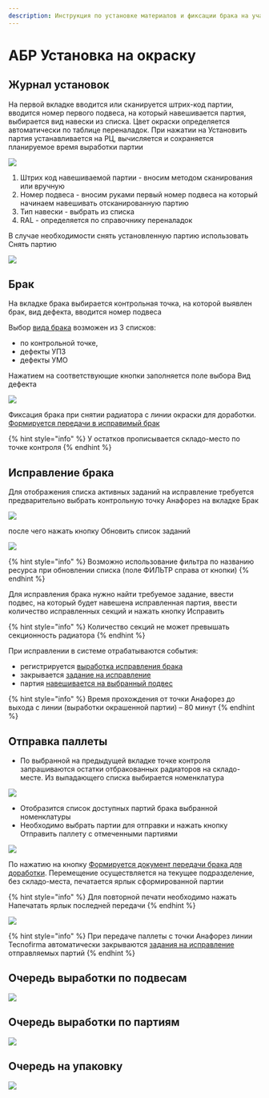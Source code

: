 ```yaml
---
description: Инструкция по установке материалов и фиксации брака на участках окраски
---
```


# АБР Установка на окраску

## Журнал установок

На первой вкладке вводится или сканируется штрих-код партии, вводится номер первого подвеса, на который навешивается партия, выбирается вид навески из списка. Цвет окраски определяется автоматически по таблице переналадок. При нажатии на Установить партия устанавливается на РЦ, вычисляется и сохраняется планируемое время выработки партии

![](<../../../../../.gitbook/assets/image (92).png>)

1. Штрих код навешиваемой партии - вносим методом сканирования или вручную
2. Номер подвеса - вносим руками первый номер подвеса на который начинаем навешивать отсканированную партию
3. Тип навески - выбрать из списка
4. RAL - определяется по справочнику переналадок

В случае необходимости снять установленную партию использовать Снять партию

![](<../../../../../.gitbook/assets/image (172).png>)

## Брак

На вкладке брака выбирается контрольная точка, на которой выявлен брак, вид дефекта, вводится номер подвеса

Выбор [вида брака](../../../../../upravlenie-kachestvom/nsi/vidy-braka.md) возможен из 3 списков:&#x20;

* по контрольной точке,
* дефекты УПЗ
* дефекты УМО

Нажатием на соответствующие кнопки заполняется поле выбора Вид дефекта

![](<../../../../../.gitbook/assets/image (735).png>)

Фиксация брака при снятии радиатора с линии окраски для доработки. [Формируется передачи в исправимый брак](../../../uchet-v-prilozhenii-mes/razdelenie-partii/peredacha-v-brak.md#peredacha-v-ispravimyi-brak)

{% hint style="info" %}
У остатков прописывается складо-место по точке контроля
{% endhint %}

## Исправление брака

Для отображения списка активных заданий на исправление требуется предварительно выбрать контрольную точку Анафорез на вкладке Брак

![](<../../../../../.gitbook/assets/0 (82)>)

после чего нажать кнопку Обновить список заданий

![](<../../../../../.gitbook/assets/image (764).png>)

{% hint style="info" %}
Возможно использование фильтра по названию ресурса при обновлении списка (поле ФИЛЬТР справа от кнопки)
{% endhint %}

Для исправления брака нужно найти требуемое задание, ввести подвес, на который будет навешена исправленная партия, ввести количество исправленных секций и нажать кнопку Исправить

{% hint style="info" %}
Количество секций не может превышать секционность радиатора
{% endhint %}

При исправлении в системе отрабатываются события:

* регистрируется [выработка исправления брака](../../../../../upravlenie-kachestvom/dokumenty-po-uchetu-kachestva/uchet-braka/ispravlenie-braka.md)
* закрывается [задание на исправление](../../../../../upravlenie-proizvodstvom/nsi-proizvodstvo/tipy-znp/s07.md)
* партия [навешивается на выбранный подвес](ustanovka-okraska.md)

{% hint style="info" %}
Время прохождения от точки Анафорез до выхода с линии (выработки окрашенной партии) – 80 минут
{% endhint %}

## Отправка паллеты

* По выбранной на предыдущей вкладке точке контроля запрашиваются остатки отбракованных радиаторов на складо-месте. Из выпадающего списка выбирается номенклатура

![](<../../../../../.gitbook/assets/image (167).png>)

* Отобразится список доступных партий брака выбранной номенклатуры
* Необходимо выбрать партии для отправки и нажать кнопку Отправить паллету с отмеченными партиями

![](<../../../../../.gitbook/assets/image (77).png>)

По нажатию на кнопку [Формируется документ передачи брака для доработки](../../../../../uchet/peremesheniya-tovarov-1/vnutrennee-peremeshenie/). Перемещение осуществляется на текущее подразделение, без складо-места, печатается ярлык сформированной партии

{% hint style="info" %}
Для повторной печати необходимо нажать Напечатать ярлык последней передачи
{% endhint %}

![](<../../../../../.gitbook/assets/image (84).png>)

{% hint style="info" %}
При передаче паллеты с точки Анафорез линии Tecnofirma автоматически закрываются [задания на исправление](../../../../../upravlenie-proizvodstvom/nsi-proizvodstvo/tipy-znp/s07.md) отправляемых партий
{% endhint %}

## Очередь выработки по подвесам

![](<../../../../../.gitbook/assets/image (586).png>)

## Очередь выработки по партиям

![](<../../../../../.gitbook/assets/image (103).png>)

## Очередь на упаковку

![](<../../../../../.gitbook/assets/image (60).png>)
